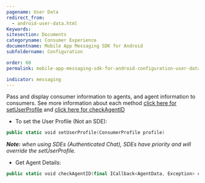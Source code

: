 ```yaml
---
pagename: User Data
redirect_from:
  - android-user-data.html
Keywords:
sitesection: Documents
categoryname: Consumer Experience
documentname: Mobile App Messaging SDK for Android
subfoldername: Configuration

order: 60
permalink: mobile-app-messaging-sdk-for-android-configuration-user-data.html

indicator: messaging
---
```


Pass and display consumer information to agents, and agent information to consumers. See more information about each method [click here for setUserProfile](android-methods.html#setuserprofile) and [click here for checkAgentID](android-methods.html#checkagentid)

* To set the User Profile (Not an SDE):

```swift
public static void setUserProfile(ConsumerProfile profile)
```

_**Note:** when using SDEs (Authenticated Chat), SDEs have priority and will override the setUserProfile._

* Get Agent Details:

```swift
public static void checkAgentID(final ICallback<AgentData, Exception> callback)
```
